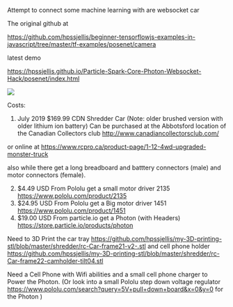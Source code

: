 

Attempt to connect some machine learning with are websocket car


The original github at 

https://github.com/hpssjellis/beginner-tensorflowjs-examples-in-javascript/tree/master/tf-examples/posenet/camera

latest demo

https://hpssjellis.github.io/Particle-Spark-Core-Photon-Websocket-Hack/posenet/index.html





![](ML-Cars-Diagram.png)



Costs:


1. July 2019 $169.99 CDN Shredder Car (Note: older brushed version with older lithium ion battery) Can be purchased at the Abbotsford location of the Canadian Collectors club  http://www.canadiancollectorsclub.com/

or online at https://www.rcpro.ca/product-page/1-12-4wd-upgraded-monster-truck

also while there get a long breadboard and batttery connectors (male) and motor connectors (female).

2. $4.49 USD From Pololu get a small motor driver 2135 https://www.pololu.com/product/2135
3. $24.95 USD From Pololu get a Big motor driver 1451  https://www.pololu.com/product/1451
4. $19.00 USD From particle.io get a Photon (with Headers)  https://store.particle.io/products/photon

Need to 3D Print the car tray https://github.com/hpssjellis/my-3D-printing-stl/blob/master/shredder/rc-Car-frame21-v2-.stl  and cell phone holder https://github.com/hpssjellis/my-3D-printing-stl/blob/master/shredder/rc-Car-frame22-camholder-tilt04.stl

Need a Cell Phone with Wifi abilities and a small cell phone charger to Power the Photon. (Or look into a small Pololu step down voltage regulator https://www.pololu.com/search?query=5V+pull+down+board&x=0&y=0 for the Photon )




